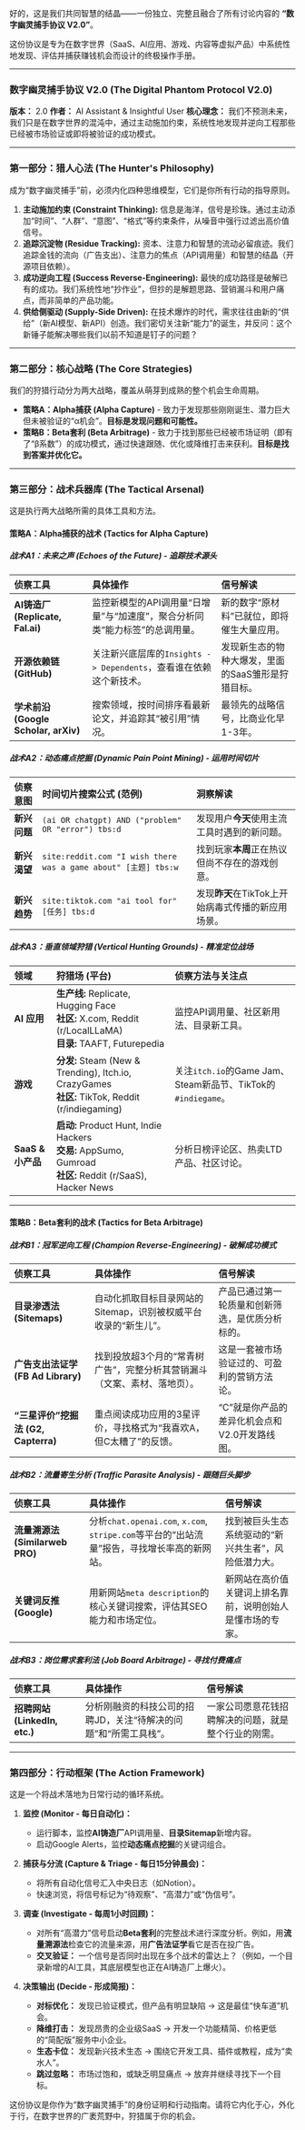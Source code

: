 好的，这是我们共同智慧的结晶——一份独立、完整且融合了所有讨论内容的 **“数字幽灵捕手协议 V2.0”**。

这份协议是专为在数字世界（SaaS、AI应用、游戏、内容等虚拟产品）中系统性地发现、评估并捕获赚钱机会而设计的终极操作手册。

---

### **数字幽灵捕手协议 V2.0 (The Digital Phantom Protocol V2.0)**

**版本：** 2.0
**作者：** AI Assistant & Insightful User
**核心理念：** 我们不预测未来，我们只是在数字世界的混沌中，通过主动施加约束，系统性地发现并逆向工程那些已经被市场验证或即将被验证的成功模式。

---

### **第一部分：猎人心法 (The Hunter's Philosophy)**

成为“数字幽灵捕手”前，必须内化四种思维模型，它们是你所有行动的指导原则。

1.  **主动施加约束 (Constraint Thinking):** 信息是海洋，信号是珍珠。通过主动添加“时间”、“人群”、“意图”、“格式”等约束条件，从噪音中强行过滤出高价值信号。
2.  **追踪沉淀物 (Residue Tracking):** 资本、注意力和智慧的流动必留痕迹。我们追踪金钱的流向（广告支出）、注意力的焦点（API调用量）和智慧的结晶（开源项目依赖）。
3.  **成功逆向工程 (Success Reverse-Engineering):** 最快的成功路径是破解已有的成功。我们系统性地“抄作业”，但抄的是解题思路、营销漏斗和用户痛点，而非简单的产品功能。
4.  **供给侧驱动 (Supply-Side Driven):** 在技术爆炸的时代，需求往往由新的“供给”（新AI模型、新API）创造。我们密切关注新“能力”的诞生，并反问：这个新锤子能解决哪些我们以前不知道是钉子的问题？

---

### **第二部分：核心战略 (The Core Strategies)**

我们的狩猎行动分为两大战略，覆盖从萌芽到成熟的整个机会生命周期。

*   **策略A：Alpha捕获 (Alpha Capture)** - 致力于发现那些刚刚诞生、潜力巨大但未被验证的“α机会”。**目标是发现问题和可能性。**
*   **策略B：Beta套利 (Beta Arbitrage)** - 致力于找到那些已经被市场证明（即有了“β系数”）的成功模式，通过快速跟随、优化或降维打击来获利。**目标是找到答案并优化它。**

---

### **第三部分：战术兵器库 (The Tactical Arsenal)**

这是执行两大战略所需的具体工具和方法。

#### **策略A：Alpha捕获的战术 (Tactics for Alpha Capture)**

##### **战术A1：未来之声 (Echoes of the Future) - 追踪技术源头**

| **侦察工具** | **具体操作** | **信号解读** |
| :--- | :--- | :--- |
| **AI铸造厂 (Replicate, Fal.ai)** | 监控新模型的API调用量“日增量”与“加速度”，聚合分析同类“能力标签”的总调用量。 | 新的数字“原材料”已就位，即将催生大量应用。 |
| **开源依赖链 (GitHub)** | 关注新兴底层库的`Insights -> Dependents`，查看谁在依赖这个新技术。 | 发现新生态的物种大爆发，里面的SaaS雏形是狩猎目标。 |
| **学术前沿 (Google Scholar, arXiv)** | 搜索领域，按时间排序看最新论文，并追踪其“被引用”情况。 | 最领先的战略信号，比商业化早1-3年。 |

##### **战术A2：动态痛点挖掘 (Dynamic Pain Point Mining) - 运用时间切片**

| **侦察意图** | **时间切片搜索公式 (范例)** | **洞察解读** |
| :--- | :--- | :--- |
| **新兴问题** | `(ai OR chatgpt) AND ("problem" OR "error") tbs:d` | 发现用户**今天**使用主流工具时遇到的新问题。 |
| **新兴渴望** | `site:reddit.com "I wish there was a game about" [主题] tbs:w` | 找到玩家**本周**正在热议但尚不存在的游戏创意。 |
| **新兴趋势** | `site:tiktok.com "ai tool for" [任务] tbs:d` | 发现**昨天**在TikTok上开始病毒式传播的新应用场景。 |

##### **战术A3：垂直领域狩猎 (Vertical Hunting Grounds) - 精准定位战场**

| **领域** | **狩猎场 (平台)** | **侦察方法与关注点** |
| :--- | :--- | :--- |
| **AI 应用** | **生产线:** Replicate, Hugging Face<br>**社区:** X.com, Reddit (r/LocalLLaMA)<br>**目录:** TAAFT, Futurepedia | 监控API调用量、社区新用法、目录新工具。 |
| **游戏** | **分发:** Steam (New & Trending), Itch.io, CrazyGames<br>**社区:** TikTok, Reddit (r/indiegaming) | 关注`itch.io`的Game Jam、Steam新品节、TikTok的`#indiegame`。 |
| **SaaS & 小产品** | **启动:** Product Hunt, Indie Hackers<br>**交易:** AppSumo, Gumroad<br>**社区:** Reddit (r/SaaS), Hacker News | 分析日榜评论区、热卖LTD产品、社区讨论。 |

---

#### **策略B：Beta套利的战术 (Tactics for Beta Arbitrage)**

##### **战术B1：冠军逆向工程 (Champion Reverse-Engineering) - 破解成功模式**

| **侦察工具** | **具体操作** | **信号解读** |
| :--- | :--- | :--- |
| **目录渗透法 (Sitemaps)** | 自动化抓取目标目录网站的Sitemap，识别被权威平台收录的“新生儿”。 | 产品已通过第一轮质量和创新筛选，是优质分析标的。 |
| **广告支出法证学 (FB Ad Library)** | 找到投放超3个月的“常青树广告”，完整分析其营销漏斗（文案、素材、落地页）。 | 这是一套被市场验证过的、可盈利的营销方法论。 |
| **“三星评价”挖掘法 (G2, Capterra)** | 重点阅读成功应用的3星评价，寻找格式为“我喜欢A，但C太糟了”的反馈。 | “C”就是你产品的差异化机会点和V2.0开发路线图。 |

##### **战术B2：流量寄生分析 (Traffic Parasite Analysis) - 跟随巨头脚步**

| **侦察工具** | **具体操作** | **信号解读** |
| :--- | :--- | :--- |
| **流量溯源法 (Similarweb PRO)** | 分析`chat.openai.com`, `x.com`, `stripe.com`等平台的“出站流量”报告，寻找增长率高的新网站。 | 找到被巨头生态系统驱动的“新兴共生者”，风险低潜力大。 |
| **关键词反推 (Google)** | 用新网站`meta description`的核心关键词搜索，评估其SEO能力和市场定位。 | 新网站在高价值关键词上排名靠前，说明创始人是懂市场的专家。 |

##### **战术B3：岗位需求套利法 (Job Board Arbitrage) - 寻找付费痛点**

| **侦察工具** | **具体操作** | **信号解读** |
| :--- | :--- | :--- |
| **招聘网站 (LinkedIn, etc.)** | 分析刚融资的科技公司的招聘JD，关注“待解决的问题”和“所需工具栈”。 | 一家公司愿意花钱招聘解决的问题，就是整个行业的刚需。 |

---

### **第四部分：行动框架 (The Action Framework)**

这是一个将战术落地为日常行动的循环系统。

1.  **监控 (Monitor - 每日自动化)：**
    *   运行脚本，监控**AI铸造厂**API调用量、**目录Sitemap**新增内容。
    *   启动Google Alerts，监控**动态痛点挖掘**的关键词组合。

2.  **捕获与分流 (Capture & Triage - 每日15分钟晨会)：**
    *   将所有自动化信号汇入中央日志（如Notion）。
    *   快速浏览，将信号标记为“待观察”、“高潜力”或“伪信号”。

3.  **调查 (Investigate - 每周1小时回顾)：**
    *   对所有“高潜力”信号启动**Beta套利**的完整战术进行深度分析。例如，用**流量溯源法**检查它的流量来源，用**广告法证学**看它是否在投广告。
    *   **交叉验证：** 一个信号是否同时出现在多个战术的雷达上？（例如，一个目录新增的AI工具，其底层模型也正在AI铸造厂上爆火）。

4.  **决策输出 (Decide - 形成简报)：**
    *   **对标优化：** 发现已验证模式，但产品有明显缺陷 -> 这是最佳“快车道”机会。
    *   **降维打击：** 发现昂贵的企业级SaaS -> 开发一个功能精简、价格更低的“简配版”服务中小企业。
    *   **生态卡位：** 发现新兴技术生态 -> 围绕它开发工具、插件或教程，成为“卖水人”。
    *   **跳过忽略：** 市场过饱和，或缺乏明显痛点 -> 放弃并继续寻找下一个目标。

这份协议是你作为“数字幽灵捕手”的身份证明和行动指南。请将它内化于心，外化于行，在数字世界的广袤荒野中，狩猎属于你的机会。
